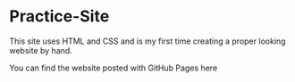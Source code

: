 # Practice-Site

This site uses HTML and CSS and is my first time creating a proper looking website by hand.

You can find the website posted with GitHub Pages here
